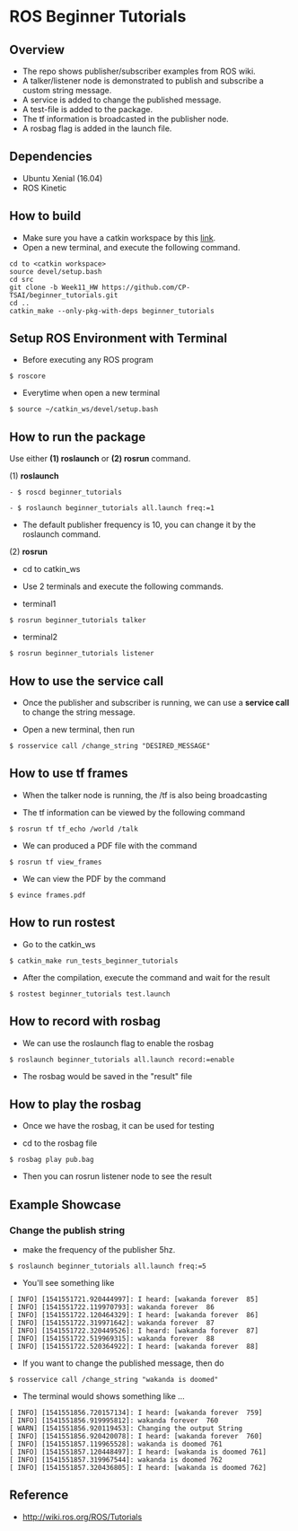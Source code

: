 # ROS Beginner Tutorials


## Overview
- The repo shows publisher/subscriber examples from ROS wiki.  
- A talker/listener node is demonstrated to publish and subscribe a custom string message.
- A service is added to change the published message.
- A test-file is added to the package.
- The tf information is broadcasted in the publisher node.
- A rosbag flag is added in the launch file.


## Dependencies
- Ubuntu Xenial (16.04)  
- ROS Kinetic  


## How to build
- Make sure you have a catkin workspace by this [link](http://wiki.ros.org/catkin/Tutorials/create_a_workspace).  
- Open a new terminal, and execute the following command.  
```
cd to <catkin workspace>
source devel/setup.bash
cd src
git clone -b Week11_HW https://github.com/CP-TSAI/beginner_tutorials.git
cd ..
catkin_make --only-pkg-with-deps beginner_tutorials
```


## Setup ROS Environment with Terminal
- Before executing any ROS program
```
$ roscore
```

- Everytime when open a new terminal
```
$ source ~/catkin_ws/devel/setup.bash
```



## How to run the package

Use either **(1) roslaunch** or **(2) rosrun** command.


(1) **roslaunch**

```
- $ roscd beginner_tutorials

- $ roslaunch beginner_tutorials all.launch freq:=1
```

- The default publisher frequency is 10, you can change it by the roslaunch command.  


(2) **rosrun**

- cd to catkin_ws

- Use 2 terminals and execute the following commands. 

- terminal1

```
$ rosrun beginner_tutorials talker
```

- terminal2

```
$ rosrun beginner_tutorials listener
```


## How to use the service call

- Once the publisher and subscriber is running, we can use a **service call** to change the string message. 

- Open a new terminal, then run

```
$ rosservice call /change_string "DESIRED_MESSAGE"
``` 


## How to use tf frames

- When the talker node is running, the /tf is also being broadcasting

- The tf information can be viewed by the following command

```
$ rosrun tf tf_echo /world /talk
```

- We can produced a PDF file with the command

```
$ rosrun tf view_frames
```

- We can view the PDF by the command

```
$ evince frames.pdf
```



## How to run rostest

- Go to the catkin_ws

```
$ catkin_make run_tests_beginner_tutorials
```

- After the compilation, execute the command and wait for the result

```
$ rostest beginner_tutorials test.launch
```


## How to record with rosbag

- We can use the roslaunch flag to enable the rosbag

```
$ roslaunch beginner_tutorials all.launch record:=enable
```

- The rosbag would be saved in the "result" file


## How to play the rosbag

- Once we have the rosbag, it can be used for testing

- cd to the rosbag file

```
$ rosbag play pub.bag
```

- Then you can rosrun listener node to see the result



## Example Showcase

### Change the publish string

- make the frequency of the publisher 5hz.

```
$ roslaunch beginner_tutorials all.launch freq:=5
```

- You'll see something like
```
[ INFO] [1541551721.920444997]: I heard: [wakanda forever  85]
[ INFO] [1541551722.119970793]: wakanda forever  86
[ INFO] [1541551722.120464329]: I heard: [wakanda forever  86]
[ INFO] [1541551722.319971642]: wakanda forever  87
[ INFO] [1541551722.320449526]: I heard: [wakanda forever  87]
[ INFO] [1541551722.519969315]: wakanda forever  88
[ INFO] [1541551722.520364922]: I heard: [wakanda forever  88]
```

- If you want to change the published message, then do

```
$ rosservice call /change_string "wakanda is doomed"
```	

- The terminal would shows something like ...

```
[ INFO] [1541551856.720157134]: I heard: [wakanda forever  759]
[ INFO] [1541551856.919995812]: wakanda forever  760
[ WARN] [1541551856.920119453]: Changing the output String
[ INFO] [1541551856.920420078]: I heard: [wakanda forever  760]
[ INFO] [1541551857.119965528]: wakanda is doomed 761
[ INFO] [1541551857.120448497]: I heard: [wakanda is doomed 761]
[ INFO] [1541551857.319967544]: wakanda is doomed 762
[ INFO] [1541551857.320436805]: I heard: [wakanda is doomed 762]
```


## Reference
- http://wiki.ros.org/ROS/Tutorials
